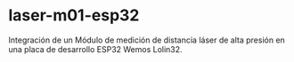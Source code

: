# laser-m01-esp32
Integración de un Módulo de medición de distancia láser de alta presión en una placa de desarrollo ESP32 Wemos Lolin32. 

